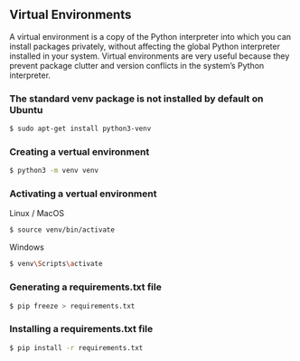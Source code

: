 ## Virtual Environments

A virtual environment is a copy of the Python interpreter into which you can install packages privately, without affecting the global Python interpreter installed in your system. Virtual environments are very useful because they prevent package clutter and version conflicts in the system’s Python interpreter.

### The standard venv package is not installed by default on Ubuntu

```bash
$ sudo apt-get install python3-venv
```

### Creating a vertual environment

```bash
$ python3 -m venv venv
```

### Activating a vertual environment

Linux / MacOS

```bash
$ source venv/bin/activate
```

Windows

```bash
$ venv\Scripts\activate
```



### Generating a requirements.txt file

```bash
$ pip freeze > requirements.txt
```

### Installing a requirements.txt file

```bash
$ pip install -r requirements.txt
```

